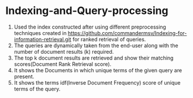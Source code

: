 # Indexing-and-Query-processing
1. Used the index constructed after using different preprocessing techniques created in https://github.com/commandermsv/Indexing-for-information-retrieval.git  for ranked         retrieval of queries.
2. The queries are dynamically taken from the end-user along with the number of document results (k) required.
3. The top k document results are retrieved and show their matching scores(Document Rank Retrieval score).
4. It shows the Documents in which unique terms of the given query are present.
5. It shows the terms idf(Inverse Document Frequency) score of unique terms of the query.
